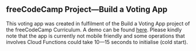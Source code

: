 ## freeCodeCamp Project—Build a Voting App
This voting app was created in fulfilment of the Build a Voting App project of the freeCodeCamp Curriculum.  A demo can be found [here](https://freecodecamp-volt.firebaseapp.com/).  Please kindly note that the app is currently not mobile friendly and some operations that involves Cloud Functions could take 10—15 seconds to initialise (cold start).
